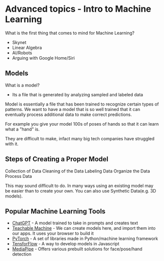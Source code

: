 # Advanced topics - Intro to Machine Learning

What is the first thing that comes to mind for Machine Learning?

- Skynet
- Linear Algebra
- AI/Robots
- Arguing with Google Home/Siri

## Models

What is a model?

- Its a file that is generated by analyzing sampled and labeled data

Model is essentially a file that has been trained to recognize certain types of patterns. We want to have a model that is so well trained that it can eventually process additional data to make correct predictions.

For example you give your model 100s of poses of hands so that it can learn what a "hand" is.

They are difficult to make, infact many big tech companies have struggled with it.

## Steps of Creating a Proper Model

Collection of Data
Cleaning of the Data
Labeling Data
Organize the Data
Process Data

This may sound difficult to do. In many ways using an existing model may be easier than to create your own.
You can also use Synthetic Data(e.g. 3D models).

## Popular Machine Learning Tools
- [ChatGPT](https://openai.com/blog/chatgpt/) - A model trained to take in prompts and creates text 
- [Teachable Machine](https://teachablemachine.withgoogle.com/) - We can create models here, and import them into our apps. It uses your browser to build it
- [PyTorch](https://pytorch.org/) - A set of libraries made in Python/machine learning framework
- [TensforFlow](https://www.tensorflow.org/js) - A way to develop models in Javascript
- [MediaPipe](https://google.github.io/mediapipe/) - Offers various prebuilt solutions for face/pose/hand detection



